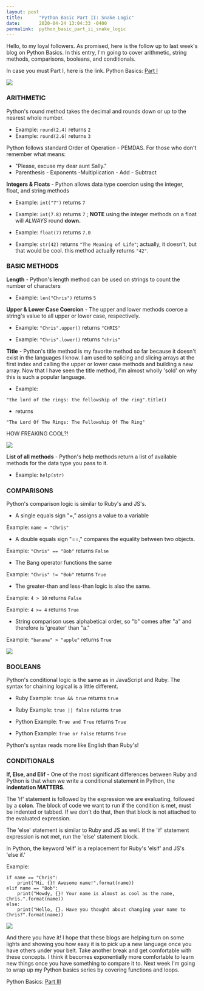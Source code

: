 ```yaml
---
layout: post
title:      "Python Basic Part II: Snake Logic"
date:       2020-04-24 13:04:33 -0400
permalink:  python_basic_part_ii_snake_logic
---
```



Hello, to my loyal followers. As promised, here is the follow up to last week's blog on Python Basics. In this entry, I'm going to cover arithmetic, string methods, comparisons, booleans, and conditionals. 

In case you must Part I, here is the link.
Python Basics: [Part I ](https://christopherkalfas.github.io/python_basics_whyd_it_have_to_be_snakes)

![](https://media.giphy.com/media/3s976LBmflJ17QqV7M/giphy.gif)

### ARITHMETIC
Python's round method takes the decimal and rounds down or up to the nearest whole number.
* Example: `round(2.4)` returns `2`
* Example:  `round(2.6)` returns `3`

Python follows standard Order of Operation - PEMDAS. For those who don't remember what means:

* "Please, excuse my dear aunt Sally."
* Parenthesis - Exponents -Multiplication - Add - Subtract

**Integers & Floats** - Python allows data type coercion using the integer, float, and string methods

* Example: `int("7")` returns `7`

* Example: `int(7.8)` returns `7` ;  **NOTE** using the integer methods on a float will *ALWAYS* round **down.**

* Example: `float(7)` returns `7.0`

* Example: `str(42)` returns `"The Meaning of Life"`; actually, it doesn't, but that would be cool. this method actually returns `"42"`.

### BASIC METHODS
**Length** - Python's length method can be used on strings to count the number of characters
* Example: `len("Chris")` returns `5`

**Upper & Lower Case Coercion** - The upper and lower methods coerce a string's value to all upper or lower case, respectively.

* Example: `"Chris".upper()` returns `"CHRIS"`

* Example: `"Chris".lower()` returns `"chris"`

**Title** - Python's title method is my favorite method so far because it doesn't exist in the languages I know. I am used to splicing and slicing arrays at the first index and calling the upper or lower case methods and building a new array. Now that I have seen the title method, I'm almost wholly 'sold' on why this is such a popular language.
* Example: 
```
"the lord of the rings: the fellowship of the ring".title()
``` 
* returns 
```
"The Lord Of The Rings: The Fellowship Of The Ring"
```

HOW FREAKING COOL?!

![](https://media.giphy.com/media/7WYXwywbv7fig/giphy.gif)

**List of all methods** - Python's help methods return a list of available methods for the data type you pass to it.
* Example: `help(str)` 

### COMPARISONS

Python's comparison logic is similar to Ruby's and JS's.
* A single equals sign "=," assigns a value to a variable

Example: `name = "Chris"`

* A double equals sign "==," compares the equality between two objects.

Example: `"Chris" == "Bob"` returns `False`

* The Bang operator functions the same

Example: `"Chris" != "Bob"` returns `True`

* The greater-than and less-than logic is also the same.

Example: `4 > 10` returns `False`

Example: `4 >= 4` returns `True`

* String comparison uses alphabetical order, so "b" comes after "a" and therefore is 'greater' than "a."

Example: `"banana" > "apple"` returns `True`

![](https://media.giphy.com/media/icJA0VF7ntoEL18Jez/giphy.gif)

### BOOLEANS

Python's conditional logic is the same as in JavaScript and Ruby. The syntax for chaining logical is a little different. 
* Ruby Example: `true && true` returns `true`

* Ruby Example: `true || false` returns `true`

* Python Example: `True and True` returns `True`

* Python Example: `True or False` returns `True`

Python's syntax reads more like English than Ruby's! 

### CONDITIONALS

**If, Else, and Elif** - One of the most significant differences between Ruby and Python is that when we write a conditional statement in Python, the **indentation MATTERS**. 

The 'if' statement is followed by the expression we are evaluating, followed by a **colon**. The block of code we want to run if the condition is met, must be indented or tabbed. If we don't do that, then that block is not attached to the evaluated expression.

The 'else' statement is similar to Ruby and JS as well. If the 'if' statement expression is not met, run the 'else' statement block.

In Python, the keyword 'elif' is a replacement for Ruby's 'elsif' and JS's 'else if.'

Example:
```
if name == "Chris":
    print("Hi, {}! Awesome name!".format(name))
elif name == "Bob":
    print("Howdy, {}! Your name is almost as cool as the name, Chris.".format(name))
else:
    print("Hello, {}. Have you thought about changing your name to Chris?".format(name))
```

![](https://media.giphy.com/media/tZ6zAdNZbWOhq/giphy.gif)

And there you have it! I hope that these blogs are helping turn on some lights and showing you how easy it is to pick up a new language once you have others under your belt. Take another break and get comfortable with these concepts. I think it becomes exponentially more comfortable to learn new things once you have something to compare it to. Next week I'm going to wrap up my Python basics series by covering functions and loops.

Python Basics: [Part III](https://christopherkalfas.github.io/python_basics_part_iii_functions_and_loops)
